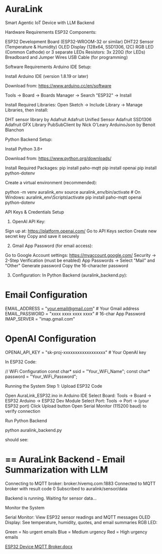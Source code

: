 # AuraLink
Smart Agentic IoT Device with LLM Backend

Hardware Requirements
ESP32 Components:

ESP32 Development Board (ESP32-WROOM-32 or similar)
DHT22 Sensor (Temperature & Humidity)
OLED Display (128x64, SSD1306, I2C)
RGB LED (Common Cathode) or 3 separate LEDs
Resistors: 3x 220Ω (for LEDs)
Breadboard and Jumper Wires
USB Cable (for programming)

Software Requirements
Arduino IDE Setup:

Install Arduino IDE (version 1.8.19 or later)

Download from: https://www.arduino.cc/en/software


Tools → Board → Boards Manager → Search "ESP32" → Install


Install Required Libraries:
Open Sketch → Include Library → Manage Libraries, then install:

DHT sensor library by Adafruit
Adafruit Unified Sensor
Adafruit SSD1306
Adafruit GFX Library
PubSubClient by Nick O'Leary
ArduinoJson by Benoit Blanchon

Python Backend Setup:

Install Python 3.8+

Download from: https://www.python.org/downloads/

Install Required Packages:
   pip install paho-mqtt
   pip install openai
   pip install python-dotenv
   
Create a virtual environment (recommended):

   python -m venv auralink_env
   source auralink_env/bin/activate  # On Windows: auralink_env\Scripts\activate
   pip install paho-mqtt openai python-dotenv


 API Keys & Credentials Setup
1. OpenAI API Key:

Sign up at: https://platform.openai.com/
Go to API Keys section
Create new secret key
Copy and save it securely

2. Gmail App Password (for email access):

Go to Google Account settings: https://myaccount.google.com/
Security → 2-Step Verification (must be enabled)
App Passwords → Select "Mail" and "Other"
Generate password
Copy the 16-character password

3. Configuration:
In Python Backend (auralink_backend.py):

# Email Configuration
EMAIL_ADDRESS = "your.email@gmail.com"  # Your Gmail address
EMAIL_PASSWORD = "xxxx xxxx xxxx xxxx"  # 16-char App Password
IMAP_SERVER = "imap.gmail.com"

# OpenAI Configuration
OPENAI_API_KEY = "sk-proj-xxxxxxxxxxxxxxxxxx"  # Your OpenAI key

In ESP32 Code:

// WiFi Configuration
const char* ssid = "Your_WiFi_Name";
const char* password = "Your_WiFi_Password";

Running the System
Step 1: Upload ESP32 Code

Open AuraLink_ESP32.ino in Arduino IDE
Select Board: Tools → Board → ESP32 Arduino → ESP32 Dev Module
Select Port: Tools → Port → (your ESP32 port)
Click Upload button
Open Serial Monitor (115200 baud) to verify connection

Run Python Backend

python auralink_backend.py

should see:

==
AuraLink Backend - Email Summarization with LLM
==

Connecting to MQTT broker: broker.hivemq.com:1883
Connected to MQTT broker with result code 0
Subscribed to auralink/sensor/data

Backend is running. Waiting for sensor data...

Monitor the System

Serial Monitor: View ESP32 sensor readings and MQTT messages
OLED Display: See temperature, humidity, quotes, and email summaries
RGB LED:

Green = No urgent emails
Blue = Medium urgency
Red = High urgency emails


[ESP32 Device              MQTT Broker.docx](https://github.com/user-attachments/files/22987970/ESP32.Device.MQTT.Broker.docx)









